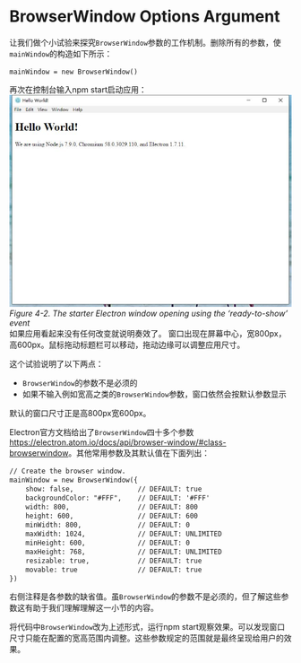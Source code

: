 # BrowserWindow Options Argument
让我们做个小试验来探究`BrowserWindow`参数的工作机制。删除所有的参数，使`mainWindow`的构造如下所示：
```
mainWindow = new BrowserWindow()
```
再次在控制台输入npm start启动应用：  
![4.2](https://github.com/Housz/Electron-From-Beginner-to-Pro/blob/master/imgs/4.1.jpg)  
*Figure 4-2.
The starter Electron window opening using the ‘ready-to-show’ event*    
如果应用看起来没有任何改变就说明奏效了。
窗口出现在屏幕中心，宽800px，高600px。鼠标拖动标题栏可以移动，拖动边缘可以调整应用尺寸。

这个试验说明了以下两点：
* `BrowserWindow`的参数不是必须的
* 如果不输入例如宽高之类的`BrowserWindow`参数，窗口依然会按默认参数显示

默认的窗口尺寸正是高800px宽600px。

Electron官方文档给出了`BrowserWindow`四十多个参数<https://electron.atom.io/docs/api/browser-window/#class-browserwindow>。其他常用参数及其默认值在下面列出：
```
// Create the browser window.
mainWindow = new BrowserWindow({
	show: false,                // DEFAULT: true
	backgroundColor: "#FFF",    // DEFAULT: '#FFF'
	width: 800,                 // DEFAULT: 800
	height: 600,  	            // DEFAULT: 600
	minWidth: 800,              // DEFAULT: 0
	maxWidth: 1024,             // DEFAULT: UNLIMITED
	minHeight: 600,             // DEFAULT: 0
	maxHeight: 768,             // DEFAULT: UNLIMITED
	resizable: true,            // DEFAULT: true
	movable: true  	            // DEFAULT: true
})
```
右侧注释是各参数的缺省值。虽`BrowserWindow`的参数不是必须的，但了解这些参数这有助于我们理解理解这一小节的内容。

将代码中`BrowserWindow`改为上述形式，运行npm start观察效果。可以发现窗口尺寸只能在配置的宽高范围内调整。这些参数规定的范围就是最终呈现给用户的效果。




